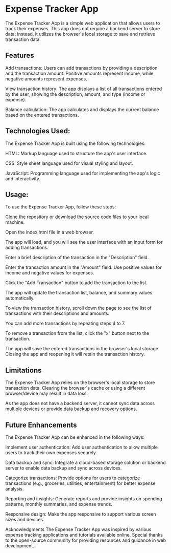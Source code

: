 #  Expense Tracker App
The Expense Tracker App is a simple web application that allows users to track their expenses. 
This app does not require a backend server to store data; instead, it utilizes the browser's local storage to save and retrieve transaction data.

## Features
Add transactions: Users can add transactions by providing a description and the transaction amount. Positive amounts represent income, while negative amounts represent expenses.

View transaction history: The app displays a list of all transactions entered by the user, showing the description, amount, and type (income or expense).

Balance calculation: The app calculates and displays the current balance based on the entered transactions.

## Technologies Used:
The Expense Tracker App is built using the following technologies:

HTML: Markup language used to structure the app's user interface.

CSS: Style sheet language used for visual styling and layout.

JavaScript: Programming language used for implementing the app's logic and interactivity.

## Usage:
To use the Expense Tracker App, follow these steps:

Clone the repository or download the source code files to your local machine.

Open the index.html file in a web browser.

The app will load, and you will see the user interface with an input form for adding transactions.

Enter a brief description of the transaction in the "Description" field.

Enter the transaction amount in the "Amount" field. Use positive values for income and negative values for expenses.

Click the "Add Transaction" button to add the transaction to the list.

The app will update the transaction list, balance, and summary values automatically.

To view the transaction history, scroll down the page to see the list of transactions with their descriptions and amounts.

You can add more transactions by repeating steps 4 to 7.

To remove a transaction from the list, click the "x" button next to the transaction.

The app will save the entered transactions in the browser's local storage. Closing the app and reopening it will retain the transaction history.

## Limitations
The Expense Tracker App relies on the browser's local storage to store transaction data. Clearing the browser's cache or using a different browser/device may result in data loss.

As the app does not have a backend server, it cannot sync data across multiple devices or provide data backup and recovery options.

## Future Enhancements
The Expense Tracker App can be enhanced in the following ways:

Implement user authentication: Add user authentication to allow multiple users to track their own expenses securely.

Data backup and sync: Integrate a cloud-based storage solution or backend server to enable data backup and sync across devices.

Categorize transactions: Provide options for users to categorize transactions (e.g., groceries, utilities, entertainment) for better expense analysis.

Reporting and insights: Generate reports and provide insights on spending patterns, monthly summaries, and expense trends.

Responsive design: Make the app responsive to support various screen sizes and devices.



Acknowledgments
The Expense Tracker App was inspired by various expense tracking applications and tutorials available online. Special thanks to the open-source community for providing resources and guidance in web development.
